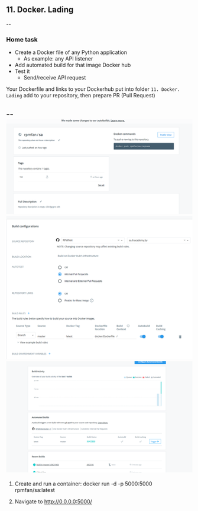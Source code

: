 ## 11. Docker. Lading
--
### Home task

- Create a Docker file of any Python application
    - As example: any API listener 
- Add automated build for that image Docker hub
- Test it
    - Send/receive API request

Your Dockerfile and links to your Dockerhub put into folder `11. Docker. Lading` add to your repository, then prepare PR (Pull Request)

--
![](./img/Docker-Hub-v1.png)
![](./img/Docker-Hub-v1.1.png)
![](./img/Docker-Hub-v1.2.png)
---
 
1) Create and run a container: docker run -d -p 5000:5000 rpmfan/sa:latest

2) Navigate to http://0.0.0.0:5000/ 
